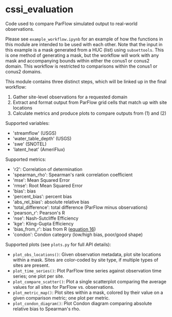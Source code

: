 # cssi_evaluation

Code used to compare ParFlow simulated output to real-world observations.

Please see `example_workflow.ipynb` for an example of how the functions in this module are intended to be used with each other. Note that the input in this example is a mask generated from a HUC (list) using `subsettools`. This is one method of generating a mask, but the workflow will work with any mask and accompanying bounds within either the conus1 or conus2 domain. This workflow is restricted to comparisons within the conus1 or conus2 domains.

This module contains three distinct steps, which will be linked up in the final workflow:
  1. Gather site-level observations for a requested domain
  2. Extract and format output from ParFlow grid cells that match up with site locations
  3. Calculate metrics and produce plots to compare outputs from (1) and (2)

Supported variables:
  - 'streamflow' (USGS)
  - 'water_table_depth' (USGS)
  - 'swe' (SNOTEL)
  - 'latent_heat' (AmeriFlux) 

Supported metrics:
  - 'r2': Correlation of determination
  - 'spearman_rho': Spearman's rank correlation coefficient
  - 'mse': Mean Squared Error
  - 'rmse': Root Mean Squared Error
  - 'bias': bias
  - 'percent_bias': percent bias
  - 'abs_rel_bias': absolute relative bias
  - 'total_difference': total difference (ParFlow minus observations)
  - 'pearson_r': Pearson's R
  - 'nse': Nash-Sutcliffe Efficiency
  - 'kge': Kling-Gupta Efficiency
  - 'bias_from_r': bias from R ([equation 16](https://www.nature.com/articles/srep19401))
  - 'condon': Condon category (low/high bias, poor/good shape)

Supported plots (see `plots.py` for full API details):
  - `plot_obs_locations()`: Given observation metadata, plot site locations within a mask. Sites are color-coded by site type, if multiple types of sites are present.
  - `plot_time_series()`: Plot ParFlow time series against observation time series; one plot per site.
  - `plot_compare_scatter()`: Plot a single scatterplot comparing the average values for all sites for ParFlow vs. observations.
  - `plot_metric_map()`: Plot sites within a mask, colored by their value on a given comparison metric; one plot per metric.
  - `plot_condon_diagram()`: Plot Condon diagram comparing absolute relative bias to Spearman's rho.
